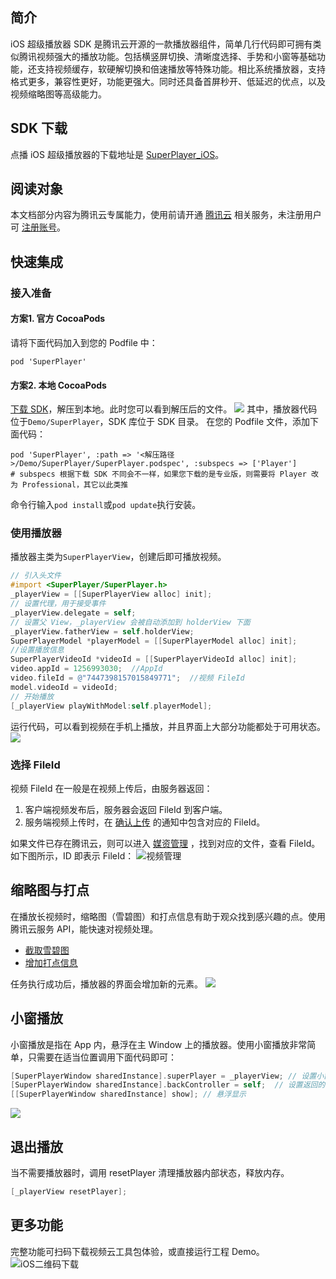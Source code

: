 ## 简介

iOS 超级播放器 SDK 是腾讯云开源的一款播放器组件，简单几行代码即可拥有类似腾讯视频强大的播放功能。包括横竖屏切换、清晰度选择、手势和小窗等基础功能，还支持视频缓存，软硬解切换和倍速播放等特殊功能。相比系统播放器，支持格式更多，兼容性更好，功能更强大。同时还具备首屏秒开、低延迟的优点，以及视频缩略图等高级能力。

## SDK 下载

点播 iOS 超级播放器的下载地址是 [SuperPlayer_iOS](https://github.com/tencentyun/SuperPlayer_iOS)。

## 阅读对象

本文档部分内容为腾讯云专属能力，使用前请开通 [腾讯云](https://cloud.tencent.com/) 相关服务，未注册用户可 [注册账号](https://cloud.tencent.com/login)。

## 快速集成

### 接入准备

#### 方案1. 官方 CocoaPods

请将下面代码加入到您的 Podfile 中：
```
pod 'SuperPlayer'
```

#### 方案2. 本地 CocoaPods

[下载 SDK](https://github.com/tencentyun/SuperPlayer_iOS)，解压到本地。此时您可以看到解压后的文件。
![](https://mc.qcloudimg.com/static/img/5ef04a5e101beea834813e58fc5115ec/androidzippkg.png)
其中，播放器代码位于`Demo/SuperPlayer`，SDK 库位于 SDK 目录。
在您的 Podfile 文件，添加下面代码：
```
pod 'SuperPlayer', :path => '<解压路径>/Demo/SuperPlayer/SuperPlayer.podspec', :subspecs => ['Player']
# subspecs 根据下载 SDK 不同会不一样，如果您下载的是专业版，则需要将 Player 改为 Professional，其它以此类推
```
命令行输入`pod install`或`pod update`执行安装。

### 使用播放器

播放器主类为`SuperPlayerView`，创建后即可播放视频。
```objective-c
// 引入头文件
#import <SuperPlayer/SuperPlayer.h>
_playerView = [[SuperPlayerView alloc] init];
// 设置代理，用于接受事件
_playerView.delegate = self;
// 设置父 View，_playerView 会被自动添加到 holderView 下面
_playerView.fatherView = self.holderView;
SuperPlayerModel *playerModel = [[SuperPlayerModel alloc] init];
//设置播放信息
SuperPlayerVideoId *videoId = [[SuperPlayerVideoId alloc] init];
video.appId = 1256993030;  //AppId
video.fileId = @"7447398157015849771";  //视频 FileId
model.videoId = videoId;
// 开始播放
[_playerView playWithModel:self.playerModel];
```
运行代码，可以看到视频在手机上播放，并且界面上大部分功能都处于可用状态。
![](https://main.qcloudimg.com/raw/128c45edfc77b319475868c21caec2de.png)

### 选择 FileId

视频 FileId 在一般是在视频上传后，由服务器返回：
1. 客户端视频发布后，服务器会返回 FileId 到客户端。
2. 服务端视频上传时，在 [确认上传](https://cloud.tencent.com/document/product/266/9757) 的通知中包含对应的 FileId。

如果文件已存在腾讯云，则可以进入 [媒资管理](https://console.cloud.tencent.com/vod/media) ，找到对应的文件，查看 FileId。如下图所示，ID 即表示 FileId：
![视频管理](https://main.qcloudimg.com/raw/1a3677d5fe618227a117d7502be42793.png)

## 缩略图与打点

在播放长视频时，缩略图（雪碧图）和打点信息有助于观众找到感兴趣的点。使用腾讯云服务 API，能快速对视频处理。
- [截取雪碧图](https://cloud.tencent.com/document/product/266/8101)
- [增加打点信息](https://cloud.tencent.com/document/product/266/14190)

任务执行成功后，播放器的界面会增加新的元素。
![](https://main.qcloudimg.com/raw/55ebce6d0c703dafa1ac131e1852e025.png)

## 小窗播放

小窗播放是指在 App 内，悬浮在主 Window 上的播放器。使用小窗播放非常简单，只需要在适当位置调用下面代码即可：
```objective-c
[SuperPlayerWindow sharedInstance].superPlayer = _playerView; // 设置小窗显示的播放器
[SuperPlayerWindow sharedInstance].backController = self;  // 设置返回的 view controller
[[SuperPlayerWindow sharedInstance] show]; // 悬浮显示
```
![](https://main.qcloudimg.com/raw/e2ee64230af1b9c3a79cad935afa8b6a.jpeg)

## 退出播放

当不需要播放器时，调用 resetPlayer 清理播放器内部状态，释放内存。
```objective-c
[_playerView resetPlayer];
```

## 更多功能

完整功能可扫码下载视频云工具包体验，或直接运行工程 Demo。
![iOS二维码下载](https://main.qcloudimg.com/raw/b670e99ddb3f0d828798520e19f40fa7.png)
